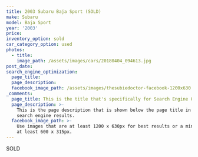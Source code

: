 ```yaml
---
title: 2003 Subaru Baja Sport (SOLD)
make: Subaru
model: Baja Sport
year: '2003'
price:
inventory_option: sold
car_category_option: used
photos:
  - title:
    image_path: /assets/images/cars/20180404_094613.jpg
post_date:
search_engine_optimization:
  page_title:
  page_description:
  facebook_image_path: /assets/images/thesubiedoctor-facebook-1200x630.png
_comments:
  page_title: This is the title that's specifically for Search Engine Optimization.
  page_description: >-
    This is the page description that is shown below the page title in the
    search engine results.
  facebook_image_path: >-
    Use images that are at least 1200 x 630px for best results or a minimum of
    at least 600 x 315px.
---
```


SOLD